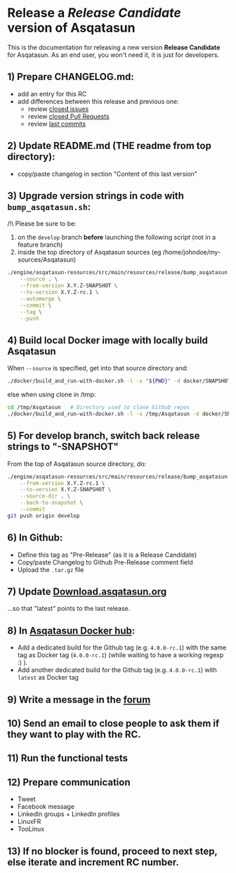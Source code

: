# Release a *Release Candidate* version of Asqatasun

This is the documentation for releasing a new version **Release Candidate** for Asqatasun. As an end user, you won't need it, it is just for developers.

## 1) Prepare CHANGELOG.md:

* add an entry for this RC
* add differences between this release and previous one:
    * review [closed issues](https://github.com/Asqatasun/Asqatasun/issues?q=is%3Aissue+is%3Aclosed)
    * review [closed Pull Requests](https://github.com/Asqatasun/Asqatasun/pulls?q=is%3Apr+is%3Aclosed)
    * review [last commits](https://github.com/Asqatasun/Asqatasun/commits/develop)

## 2) Update README.md (THE readme from top directory):

* copy/paste changelog in section "Content of this last version"

## 3) Upgrade version strings in code with `bump_asqatasun.sh`:

/!\ Please be sure to be:

1. on the `develop` branch **before** launching the following script (not in a feature branch)
1. inside the top directory of Asqatasun sources (eg /home/johndoe/my-sources/Asqatasun)

```sh
./engine/asqatasun-resources/src/main/resources/release/bump_asqatasun.sh \
    --source . \
    --from-version X.Y.Z-SNAPSHOT \
    --to-version X.Y.Z-rc.1 \
    --automerge \
    --commit \
    --tag \
    --push
```

## 4) Build local Docker image with locally build Asqatasun

When `--source` is specified, get into that source directory and:

```sh
./docker/build_and_run-with-docker.sh -l -s "${PWD}" -d docker/SNAPSHOT-local --skip-build-test
```

else when using clone in /tmp:

```sh
cd /tmp/Asqatasun   # Directory used to clone Github repos
./docker/build_and_run-with-docker.sh -l -s /tmp/Asqatasun -d docker/SNAPSHOT-local --skip-build-test
```

## 5) For develop branch, switch back release strings to "-SNAPSHOT"

From the top of Asqatasun source directory, do: 

```sh
./engine/asqatasun-resources/src/main/resources/release/bump_asqatasun.sh \
    --from-version X.Y.Z-rc.1 \
    --to-version X.Y.Z-SNAPSHOT \
    --source-dir . \
    --back-to-snapshot \
    --commit
git push origin develop
```

## 6) In Github:

* Define this tag as "Pre-Release" (as it is a Release Candidate)
* Copy/paste Changelog to Github Pre-Release comment field
* Upload the `.tar.gz` file

## 7) Update [Download.asqatasun.org](http://Download.asqatasun.org/)

...so that "latest" points to the last release.

## 8) In [Asqatasun Docker hub](https://hub.docker.com/r/asqatasun/asqatasun/tags/):

* Add a dedicated build for the Github tag (e.g. `4.0.0-rc.1`) with the same tag as Docker tag (`4.0.0-rc.1`)
(while waiting to have a working regexp :) ).
* Add another dedicated build for the Github tag (e.g. `4.0.0-rc.1`) with `latest` as Docker tag

## 9) Write a message in the [forum](http://forum.asqatasun.org/)

## 10) Send an email to close people to ask them if they want to play with the RC.

## 11) Run the functional tests

## 12) Prepare communication

* Tweet
* Facebook message
* LinkedIn groups + LinkedIn profiles
* LinuxFR
* TooLinux

## 13) If no blocker is found, proceed to next step, else iterate and increment RC number.



